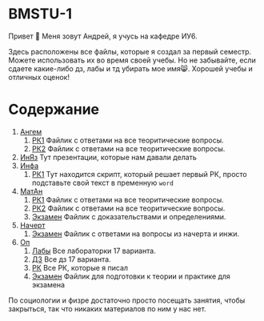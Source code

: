 # BMSTU-1

Привет 👋 Меня зовут Андрей, я учусь на кафедре ИУ6.

Здесь расположены все файлы, которые я создал за первый семестр. Можете использовать их во время своей учебы. Но не забывайте, если сдаете какие-либо дз, лабы и тд убирать мое имя😸. Хорошей учебы и отличных оценок!

# Содержание

1. [Ангем](https://github.com/pluttan/BMSTU-1/tree/master/AG)
   1. [РК1](https://github.com/pluttan/BMSTU-1/blob/master/AG/RK-1/AG-RK-1.pdf) Файлик с ответами на все теоритические вопросы.
   2. [РК2](https://github.com/pluttan/BMSTU-1/blob/master/AG/RK-2/AG-RK-2.pdf) Файлик с ответами на все теоритические вопросы.
1. [ИнЯз](https://github.com/pluttan/BMSTU-1/tree/master/FL) Тут презентации, которые нам давали делать
2. [Инфа](https://github.com/pluttan/BMSTU-1/tree/master/INF)
   1. [РК1](https://github.com/pluttan/BMSTU-1/blob/master/INF/RK-1/INF-RK-1.py) Тут находится скрипт, который решает первый РК, просто подставьте свой текст в пременную `word`
3. [МатАн](https://github.com/pluttan/BMSTU-1/tree/master/MA)
   1. [РК1](https://github.com/pluttan/BMSTU-1/blob/master/MA/RK-1/MA-RK-1.pdf) Файлик с ответами на все теоритические вопросы.
   2. [РК2](https://github.com/pluttan/BMSTU-1/blob/master/MA/RK-2/MA-RK-2.pdf) Файлик с ответами на все теоритические вопросы.
   3. [Экзамен](https://github.com/pluttan/BMSTU-1/blob/master/MA/EX/MA-EX.pdf) Файлик с доказательствами и определениями.
4. [Начерт](https://github.com/pluttan/BMSTU-1/tree/master/NG)
   1. [Экзамен](https://github.com/pluttan/BMSTU-1/blob/master/NG/EX/NG-EX.pdf) Файлик с ответами на вопросы из начерта и инжи.
5. [Оп](https://github.com/pluttan/BMSTU-1/tree/master/ОП) 
   1. [Лабы](https://github.com/pluttan/BMSTU-1/tree/master/OP/LR) Все лабораторки 17 варианта.
   2. [ДЗ](https://github.com/pluttan/BMSTU-1/tree/master/OP/DZ) Все дз 17 варианта.
   3. [РК](https://github.com/pluttan/BMSTU-1/tree/master/OP/RK) Все РК, которые я писал
   4. [Экзамен](https://github.com/pluttan/BMSTU-1/blob/master/OP/EX/OP-EX.pdf) Файлик для подготовки к теории и практике для экзамена
   
По социологии и физре достаточно просто посещать занятия, чтобы закрыться, так что никаких материалов по ним у нас нет.


<!-- 
## Сборка
I) Скачайте и установите текстовый редактор для tex файлов, мы рекомендуем [TeXstudio](https://texstudio.org/#download). 
Также необходимо установить дистрибутив LaTeX, 2 наиболее популярных это [TeX Live](https://tug.org/texlive/acquire-netinstall.html) и [MiKTeX](https://miktex.org/download), 
TeX Live более предпочтителен. Во время установки LaTeX дистрибутива, пути до всех необходимых исполняем файлов будут автоматически добавлены в переменные окружения, так что TeXstudio автоматически найдет их и добавит. 
Перед запуском проверьте, указан ли магический комментарий `% !TEX program = xelatex` в начале файла, потому что при компиляции с использованием latex будут возникать проблемы, из отсутствия некоторых конструкций. 
Также добавьте [преамбулы]() в папку с проектом, иначе проект не соберется.

Note: Для корректной работы подсветки синтаксиса можете использовать наш модифицированный [англо-русский словарь](https://github.com/pluttan/BMSTU-1/dictionaries/russian_english_texstudio.zip), для этого скачайте его и поместите в папку *.../texstudio/dictionaries*, перезапустите texstudio.
  -->
